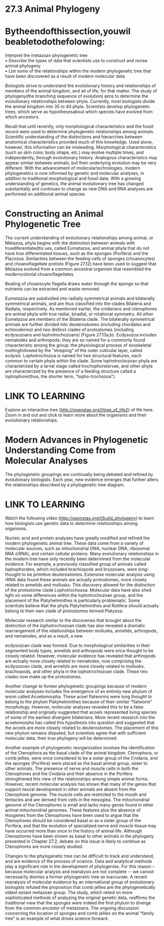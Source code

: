 # 27.3 Animal Phylogeny

# Bytheendofthissection,youwil beabletodothefolowing:

Interpret the metazoan phylogenetic tree   
• Describe the types of data that scientists use to construct and revise animal phylogeny   
• List some of the relationships within the modern phylogenetic tree that have been discovered as a result of modern molecular data

Biologists strive to understand the evolutionary history and relationships of members of the animal kingdom, and all of life, for that matter. The study of phylogeny(the branching sequence of evolution) aims to determine the evolutionary relationships between phyla. Currently, most biologists divide the animal kingdom into 35 to 40 phyla. Scientists develop phylogenetic trees, which serve as hypothesesabout which species have evolved from which ancestors.

Recall that until recently, only morphological characteristics and the fossil record were used to determine phylogenetic relationships among animals. Scientific understanding of the distinctions and hierarchies between anatomical characteristics provided much of this knowledge. Used alone, however, this information can be misleading. Morphological characteristics (such as skin color, body shape, etc.) may evolve multiple times, and independently, through evolutionary history. Analogous characteristics may appear similar between animals, but their underlying evolution may be very different. With the advancement of moleculartechnologies, modern phylogenetics is now informed by genetic and molecular analyses, in addition to traditional morphological and fossil data. With a growing understanding of genetics, the animal evolutionary tree has changed substantially and continues to change as new DNA and RNA analyses are performed on additional animal species.

# Constructing an Animal Phylogenetic Tree

The current understanding of evolutionary relationships among animal, or Metazoa, phyla begins with the distinction between animals with truediferentiatedtis ues, called Eumetazoa, and animal phyla that do not have true differentiated tissues, such as the sponges (Porifera) and the Placozoa. Similarities between the feeding cells of sponges (choanocytes) and choanoflagellate protists (Figure 27.12) have been used to suggest that Metazoa evolved from a common ancestral organism that resembled the moderncolonial choanoflagellates.

Beating of choanocyte flagella draws water through the sponge so that nutrients can be extracted and waste removed.

Eumetazoa are subdivided into radially symmetrical animals and bilaterally symmetrical animals, and are thus classified into the clades Bilateria and Radiata, respectively. As mentioned earlier, the cnidarians and ctenophores are animal phyla with true radial, biradial, or rotational symmetry. All other Eumetazoa are members of the Bilateria clade. The bilaterally symmetrical animals are further divided into deuterostomes (including chordates and echinoderms) and two distinct clades of protostomes (including ecdysozoans and lophotrochozoans) (Figure 27.13a,b). Ecdysozoa includes nematodes and arthropods; they are so named for a commonly found characteristic among the group: the physiological process of exoskeletal moltingfollowed by the “stripping” of the outer cuticular layer, called ecdysis. Lophotrochozoa is named for two structural features, each common to certain phyla within the clade. Some lophotrochozoan phyla are characterized by a larval stage called trochophorelarvae, and other phyla are characterized by the presence of a feeding structure called a lophophore(thus, the shorter term, “lopho-trochozoa”).

# LINK TO LEARNING

Explore an interactive tree (http://openstax.org/l/tree_of_life2) of life here. Zoom in and out and click to learn more about the organisms and their evolutionary relationships.

# Modern Advances in Phylogenetic Understanding Come from Molecular Analyses

The phylogenetic groupings are continually being debated and refined by evolutionary biologists. Each year, new evidence emerges that further alters the relationships described by a phylogenetic tree diagram.

# LINK TO LEARNING

Watch the following video (http://openstax.org/l/build_phylogeny) to learn how biologists use genetic data to determine relationships among organisms.

Nucleic acid and protein analyses have greatly modified and refined the modern phylogenetic animal tree. These data come from a variety of molecular sources, such as mitochondrial DNA, nuclear DNA, ribosomal RNA (rRNA), and certain cellular proteins. Many evolutionary relationships in the modern tree have only recently been determined from the molecular evidence. For example, a previously classified group of animals called lophophorates, which included brachiopods and bryozoans, were long-thought to be primitive deuterostomes. Extensive molecular analysis using rRNA data found these animals are actually protostomes, more closely related to annelids and mollusks. This discovery allowed for the distinction of the protostome clade Lophotrochozoa. Molecular data have also shed light on some differences within the lophotrochozoan group, and the placement of the Platyhelminthes is particularly problematic. Some scientists believe that the phyla Platyhelminthes and Rotifera should actually belong to their own clade of protostomes termed Platyzoa.

Molecular research similar to the discoveries that brought about the distinction of the lophotrochozoan clade has also revealed a dramatic rearrangement of the relationships between mollusks, annelids, arthropods, and nematodes, and as a result, a new

ecdysozoan clade was formed. Due to morphological similarities in their segmented body types, annelids and arthropods were once thought to be closely related. However, molecular evidence has revealed that arthropods are actually more closely related to nematodes, now comprising the ecdysozoan clade, and annelids are more closely related to mollusks, brachiopods, and other phyla in the lophotrochozoan clade. These two clades now make up the protostomes.

Another change to former phylogenetic groupings because of modern molecular analyses includes the emergence of an entirely new phylum of worm called Acoelomorpha. These acoel flatworms were long thought to belong to the phylum Platyhelminthes because of their similar “flatworm” morphology. However, molecular analyses revealed this to be a false relationship and originally suggested that acoels represented living species of some of the earliest divergent bilaterians. More recent research into the acoelomorphs has called this hypothesis into question and suggested that the acoels are more closely related to deuterostomes. The placement of this new phylum remains disputed, but scientists agree that with sufficient molecular data, their true phylogeny will be determined.

Another example of phylogenetic reorganization involves the identification of the Ctenophora as the basal clade of the animal kingdom. Ctenophora, or comb jellies, were once considered to be a sister group of the Cnidaria, and the sponges (Porifera) were placed as the basal animal group, sister to other animals. The presence of nerve and muscle cells in both the Ctenophores and the Cnidaria and their absence in the Porifera strengthened this view of the relationships among simple animal forms. However, recent molecular analysis has shown that many of the genes that support neural development in other animals are absent from the Ctenophore genome. The muscle cells are restricted to the mouth and tentacles and are derived from cells in the mesoglea. The mitochondrial genome of the Ctenophores is small and lacks many genes found in other animal mitochondrial genomes. These features plus the absence of Hoxgenes from the Ctenophores have been used to argue that the Ctenophores should be considered basal or as a sister group of the Porifera, and that the evolution of specialized nerve and muscle tissue may have occurred more than once in the history of animal life. Although Ctenophores have been shown as basal to other animals in the phylogeny presented in Chapter 27.2, debate on this issue is likely to continue as Ctenophores are more closely studied.

Changes to the phylogenetic tree can be difficult to track and understand, and are evidence of the process of science. Data and analytical methods play a significant role in the development of phylogenies. For this reason – because molecular analysis and reanalysis are not complete -- we cannot necessarily dismiss a former phylogenetic tree as inaccurate. A recent reanalysis of molecular evidence by an international group of evolutionary biologists refuted the proposition that comb jellies are the phylogenetically oldest extant metazoan group. The study, which relied on more sophisticated methods of analyzing the original genetic data, reaffirms the traditional view that the sponges were indeed the first phylum to diverge from the common ancestor of metazoans. The ongoing discussion concerning the location of sponges and comb jellies on the animal “family tree” is an example of what drives science forward.